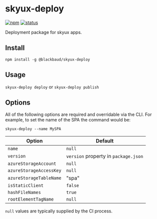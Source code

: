 # skyux-deploy

[![npm](https://img.shields.io/npm/v/@blackbaud/skyux-deploy.svg)](https://www.npmjs.com/package/@blackbaud/skyux-deploy)
[![status](https://travis-ci.org/blackbaud/skyux-deploy.svg?branch=master)](https://travis-ci.org/blackbaud/skyux-deploy)

Deployment package for skyux apps.

## Install

`npm install -g @blackbaud/skyux-deploy`

## Usage

`skyux-deploy deploy` or `skyux-deploy publish`

## Options

All of the following options are required and overridable via the CLI.  For example, to set the name of the SPA the command would be:

`skyux-deploy --name MySPA`

| Option                  | Default |
| ----------------------- | ------- |
| `name`                  | `null` |
| `version`               | `version` property in `package.json` |
| `azureStorageAccount`   | `null`  |
| `azureStorageAccessKey` | `null`  |
| `azureStorageTableName` | "spa"   |
| `isStaticClient`        | `false` |
| `hashFileNames`         | `true`  |
| `rootElementTagName`    | `null`  |

`null` values are typically supplied by the CI process.
